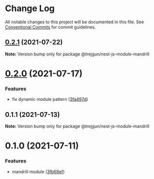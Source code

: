# Change Log

All notable changes to this project will be documented in this file.
See [Conventional Commits](https://conventionalcommits.org) for commit guidelines.

## [0.2.1](https://github.com/trejgun/common-packages/compare/@trejgun/nest-js-module-mandrill@0.2.0...@trejgun/nest-js-module-mandrill@0.2.1) (2021-07-22)

**Note:** Version bump only for package @trejgun/nest-js-module-mandrill





# [0.2.0](https://github.com/trejgun/common-packages/compare/@trejgun/nest-js-module-mandrill@0.1.1...@trejgun/nest-js-module-mandrill@0.2.0) (2021-07-17)


### Features

* fix dynamic module pattern ([3fa497d](https://github.com/trejgun/common-packages/commit/3fa497d59882060f4e72ff7f4db1c704656b77da))





## 0.1.1 (2021-07-13)

**Note:** Version bump only for package @trejgun/nest-js-module-mandrill





# 0.1.0 (2021-07-11)


### Features

* mandrill module ([3fb68ef](https://github.com/trejgun/common-packages/commit/3fb68efec5e4c99cef714441793f204de8098473))
